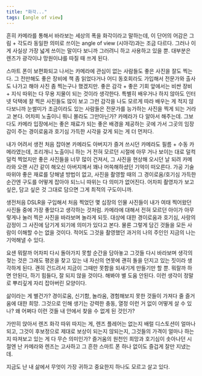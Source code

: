 ```yaml
---
title: "화각..."
tags: [angle of view]
---
```


흔히 카메라를 통해서 바라보는 세상의 폭을 화각이라고 말하는데, 이 단어의 어감은 그림 + 각도라 동일한 의미로 쓰이는 angle of view (시야각)과는 조금 다르다. 그러나 이게 사실상 가장 넓게 쓰이는 말이다 보니까 그러려니 하고 사용하고 있을 뿐. 대부분은 렌즈가 광각이냐 망원이냐를 따질 때 쓰게 된다. 

스마트 폰이 보편화되고 나서는 카메라에 관심이 없는 사람들도 좋은 사진을 잘도 찍는다. 그 전만해도 좋은 장비에 책 좀 읽었다거나 어디 동호회라도 가입해서 전문가와 출사도 나가고 해야 사진 좀 찍는구나 했겠지만. 좋은 감각 + 좋은 기회 앞에서는 비싼 장비 + 지식 따위는 다 무용 지물이 되는 것이라 생각한다. 특별히 배우거나 하지 않아도 인터넷 덕택에 잘 찍은 사진들도 많이 보고 그런 감각을 나도 모르게 따라 배우는 게 적지 않다보니까 눈썰미가 조금이라도 있는 사람들은 전문가를 능가하는 사진을 찍게 되는 거라고 본다. 어차피 노출이니 뭐니 몰라도 그만아닌가? 카메라가 다 알아서 해주는데. 그보다도 카메라 입장에서는 좋은 재료가 되는 좋은 배경을 제공하는 곳에 가서 그곳의 임장감이 주는 경이로움과 호기심 가득한 시각을 갖게 되는 게 더 먼저다. 

내가 어려서 생전 처음 잡아본 카메라도 아버지가 즐겨 쓰시던 카메라도 필름 + 수동 카메라였는데, 조리개니 노출이니 하는 거 전혀 모르던 시절에 아무 거나 보이는 대로 덜컥 덜컥 찍었지만 좋은 사진들을 너무 많이 건져서, 그 사진을 현상해 오시던 날 되려 카메라와 오랜 시간 같이 해오신 아버지께서 꽤나 머쓱해하셨던 기억이 떠오른다. 가공 기술 따위야 좋은 재료를 당해낼 방법이 없고, 사진을 촬영할 때의 그 경이로움/호기심 가득한 순간엔 구도를 어떻게 잡아야 되느니 따위는 다 의미가 없어진다. 어차피 촬영자가 보고 싶은, 담고 싶은 것 그대로 담으면 그게 최적의 구도이니까. 

생전처음 DSLR을 구입해서 처음 찍었던 몇 십장의 인물 사진들이 내가 여태 찍어왔던 사진들 중에 가장 좋았다고 생각하는 것처럼. 카메라에 대해서 전혀 모르던 아이가 아무렇게나 눌러 찍은 사진을 바라보며 놀라게 되듯. 대상에 대한 경이로움과 호기심, 사랑의 감정이 그 사진에 담기게 되기에 의미가 있다고 본다. 물론 그렇게 담긴 것들을 모든 사람이 이해할 수는 없을 것이다. 적어도 그것을 촬영했던 과거의 나의 주인인 지금의 나는 기억해낼 수 있다. 

요샌 뭐랄까 어차피 다시 돌아가지 못할 순간을 담아놓고 그것들 다시 바라보며 생각의 젖는 것은 그래도 평온을 찾고 있는 내 자신의 연못에 괜히 돌을 던지고 있는 짓이라 생각하게 된다. 괜히 건드려서 지금이 그때만 못함을 되새기게 만들기만 할 뿐. 뭐랄까 하면 안된다, 하기 힘들다, 잘 되지 않을 것이다. 해봐야 별 도움 안된다. 이런 생각이 정말로 뿌리깊게 자리 잡아버린 모양이다. 

삶이라는 게 별건가? 경이로움, 신기함, 놀라움, 경험해보지 못한 것들이 가져다 줄 즐거움에 대한 희망. 그것으로 인해 생기는 강력한 충동, 열정 이런 거 없이 어떻게 살 수 있나? 왜 어쩌다 이런 것들 내 안에서 찾을 수 없게 된 것인가? 

가만히 앉아서 렌즈 화각 따위 따지는 게, 렌즈 플레어는 없는지 배럴 디스토션이 얼마나 되고, 그것이 후보정으로 제대로 보상이 되는지 않되는지, 그것들의 가격이 얼마나 하는지 따져보고 있는 게 다 무슨 의미인가? 즐거움의 원천인 희망과 호기심이 솟아나던 시절엔 난 카메라와 렌즈는 고사하고 그 흔한 스마트 폰 하나 없이도 즐겁게 잘만 지냈는데. 

지금도 난 내 삶에서 무엇이 가장 귀하고 중요한지 하나도 모르고 살고 있다. 